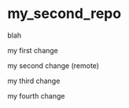 # my_second_repo
blah

my first change 

my second change (remote)

my third change

my fourth change
